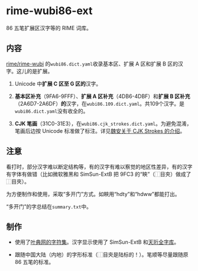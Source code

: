 # rime-wubi86-ext

86 五笔扩展区汉字等的 RIME 词库。

## 内容

[rime/rime-wubi](github.com/rime/rime-wubi) 的`wubi86.dict.yaml`收录基本区、扩展 A 区和扩展 B 区的汉字。这儿的是扩展。

1. Unicode 中**扩展 C 区至 G 区的**汉字。

2. **基本区补充**（9FA6-9FFF）、**扩展 A 区补充**（4DB6-4DBF）和**扩展 B 区补充**（2A6D7-2A6DF）**的**汉字，在`wubi86.109.dict.yaml`。共109个汉字。是`wubi86.dict.yaml`没有收全的。

3. **CJK 笔画**（31C0-31E3），在`wubi86.cjk_strokes.dict.yaml`。为避免混淆，笔画后边按 Unicode 标准做了标注。详见[魏安关于 CJK Strokes 的介绍](https://www.babelstone.co.uk/CJK/CJKStroke.html)。

## 注意

看打时，部分汉字难以断定结构等，有的汉字有难以察觉的地区性差异，有的汉字有字体有做错（比如微软雅黑和 SimSun-ExtB 把 9FC3 的“鿃”（⿰目㚒）做成了⿰目夾）。

为方便制作和使用，采取“多开门”方式。如䀹用“hdty”和“hdww”都能打出。

“多开门”的字总结在`summary.txt`中。

## 制作

* 使用了[叶典网的字符集](http://yedict.com/zsts.htm)。汉字显示使用了 SimSun-ExtB 和[天珩全字库](http://cheonhyeong.com/Simplified/download.html)。

* 跟随中国大陆（内地）的字形标准（⿰目㚒是陆标的！）。笔顺等尽量跟随原 86 五笔的标准。
